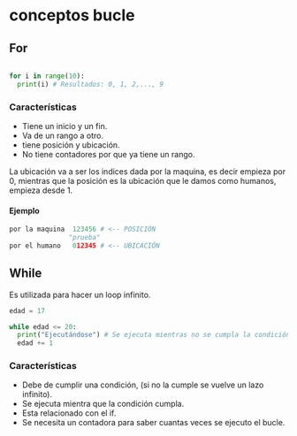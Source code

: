 # conceptos bucle

## For

```python

for i in range(10):
  print(i) # Resultados: 0, 1, 2,..., 9

```

### Características

- Tiene un inicio y un fin.
- Va de un rango a otro.
- tiene posición y ubicación.
- No tiene contadores por que ya tiene un rango.

La ubicación va a ser los indices dada por la maquina, es decir empieza por 0,
mientras que la posición es la ubicación que le damos como humanos, empieza desde 1.

#### Ejemplo

```python
por la maquina  123456 # <-- POSICIÓN
               "prueba"
por el humano   012345 # <-- UBICACIÓN
```

## While

Es utilizada para hacer un loop infinito.

```python
edad = 17

while edad <= 20: 
  print("Ejecutándose") # Se ejecuta mientras no se cumpla la condición.
  edad += 1
```

### Características

- Debe de cumplir una condición, (si no la cumple se vuelve un lazo infinito).
- Se ejecuta mientra que la condición cumpla.
- Esta relacionado con el if.
- Se necesita un contadora para saber cuantas veces se ejecuto el bucle.
